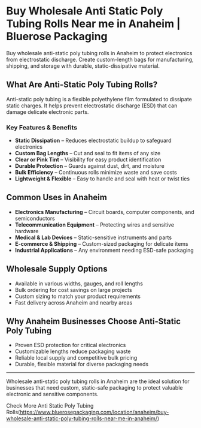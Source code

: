 # Buy Wholesale Anti Static Poly Tubing Rolls Near me in Anaheim | Bluerose Packaging

Buy wholesale anti-static poly tubing rolls in Anaheim to protect electronics from electrostatic discharge. Create custom-length bags for manufacturing, shipping, and storage with durable, static-dissipative material.

## What Are Anti-Static Poly Tubing Rolls?

Anti-static poly tubing is a flexible polyethylene film formulated to dissipate static charges. It helps prevent electrostatic discharge (ESD) that can damage delicate electronic parts.

### Key Features & Benefits

- **Static Dissipation** – Reduces electrostatic buildup to safeguard electronics  
- **Custom Bag Lengths** – Cut and seal to fit items of any size  
- **Clear or Pink Tint** – Visibility for easy product identification  
- **Durable Protection** – Guards against dust, dirt, and moisture  
- **Bulk Efficiency** – Continuous rolls minimize waste and save costs  
- **Lightweight & Flexible** – Easy to handle and seal with heat or twist ties  

## Common Uses in Anaheim

- **Electronics Manufacturing** – Circuit boards, computer components, and semiconductors  
- **Telecommunication Equipment** – Protecting wires and sensitive hardware  
- **Medical & Lab Devices** – Static-sensitive instruments and parts  
- **E-commerce & Shipping** – Custom-sized packaging for delicate items  
- **Industrial Applications** – Any environment needing ESD-safe packaging  

## Wholesale Supply Options

- Available in various widths, gauges, and roll lengths  
- Bulk ordering for cost savings on large projects  
- Custom sizing to match your product requirements  
- Fast delivery across Anaheim and nearby areas  

## Why Anaheim Businesses Choose Anti-Static Poly Tubing

- Proven ESD protection for critical electronics  
- Customizable lengths reduce packaging waste  
- Reliable local supply and competitive bulk pricing  
- Durable, flexible material for diverse packaging needs  

---

Wholesale anti-static poly tubing rolls in Anaheim are the ideal solution for businesses that need custom, static-safe packaging to protect valuable electronic and sensitive components.

Check More Anti Static Poly Tubing Rolls(https://www.bluerosepackaging.com/location/anaheim/buy-wholesale-anti-static-poly-tubing-rolls-near-me-in-anaheim/) 
